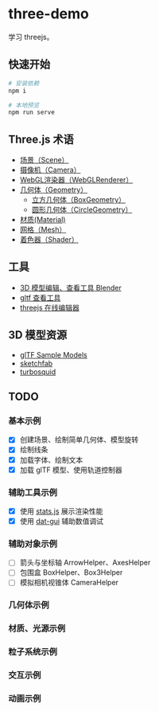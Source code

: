 # three-demo
学习 threejs。

## 快速开始
```bash
# 安装依赖
npm i

# 本地预览
npm run serve
```

## Three.js 术语
* [场景（Scene）](https://threejs.org/docs/index.html#api/zh/scenes/Scene)
* [摄像机（Camera）](https://threejs.org/docs/index.html#api/zh/cameras/Camera)
* [WebGL渲染器（WebGLRenderer）](https://threejs.org/docs/index.html#api/zh/renderers/WebGLRenderer)
* [几何体（Geometry）](https://threejs.org/docs/index.html#api/zh/core/Geometry)
    * [立方几何体（BoxGeometry）](https://threejs.org/docs/index.html#api/zh/geometries/BoxGeometry)
    * [圆形几何体（CircleGeometry）](https://threejs.org/docs/index.html#api/zh/geometries/CircleGeometry)
* [材质(Material)](https://threejs.org/docs/index.html#api/zh/materials/Material)
* [网格（Mesh）](https://threejs.org/docs/index.html#api/zh/objects/Mesh)
* [着色器（Shader）](https://zh.wikipedia.org/wiki/%E7%9D%80%E8%89%B2%E5%99%A8)

## 工具
* [3D 模型编辑、查看工具 Blender](https://www.blender.org/download/)
* [gltf 查看工具](https://github.com/donmccurdy/three-gltf-viewer)
* [threejs 在线编辑器](https://threejs.org/editor/)

## 3D 模型资源
* [glTF Sample Models](https://github.com/KhronosGroup/glTF-Sample-Models)
* [sketchfab](https://sketchfab.com/features/download)
* [turbosquid](https://www.turbosquid.com/)

## TODO
### 基本示例
- [x] 创建场景、绘制简单几何体、模型旋转
- [x] 绘制线条
- [x] 加载字体、绘制文本
- [x] 加载 glTF 模型、使用轨道控制器

### 辅助工具示例
- [x] 使用 [stats.js](https://github.com/mrdoob/stats.js) 展示渲染性能
- [x] 使用 [dat-gui](https://github.com/dataarts/dat.gui) 辅助数值调试

### 辅助对象示例
- [ ] 箭头与坐标轴 ArrowHelper、AxesHelper
- [ ] 包围盒 BoxHelper、Box3Helper
- [ ] 模拟相机视锥体 CameraHelper

### 几何体示例
### 材质、光源示例
### 粒子系统示例
### 交互示例
### 动画示例
